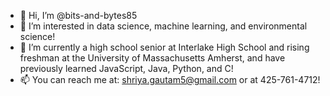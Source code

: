 - 👋 Hi, I’m @bits-and-bytes85
- 👀 I’m interested in data science, machine learning, and environmental science!
- 🌱 I’m currently a high school senior at Interlake High School and rising freshman at the University of Massachusetts Amherst, and have previously learned JavaScript, Java, Python, and C!
- 📫 You can reach me at: shriya.gautam5@gmail.com or at 425-761-4712!

<!---
bits-and-bytes85/bits-and-bytes85 is a ✨ special ✨ repository because its `README.md` (this file) appears on your GitHub profile.
You can click the Preview link to take a look at your changes.
--->
